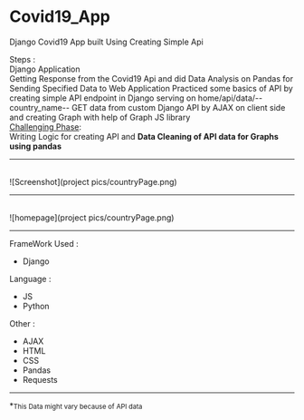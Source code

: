 # Covid19_App
Django Covid19 App built Using Creating Simple Api 

Steps : <br>
Django Application <br> 
Getting Response from the Covid19 Api and did Data Analysis on Pandas for Sending Specified Data to Web Application 
Practiced some basics of API by creating simple API endpoint in Django serving on home/api/data/--country_name--
GET data from custom Django API by AJAX on client side and creating Graph with help of  Graph JS library 
<br>
<u>Challenging Phase</u>: <br>
Writing Logic for creating API and <b>Data Cleaning of API data for Graphs using pandas</b> <hr>
<br>
![Screenshot](project pics/countryPage.png)
<hr>
<br>
![homepage](project pics/countryPage.png)
<hr>
FrameWork Used :<br>
<ul>
  <li>Django</li>
 </ul>
Language : 
<ul>
  <li>JS</li>
  <li>Python</li>
 </ul>
Other : 
<ul>
  <li>AJAX</li>
  <li>HTML</li>
  <li>CSS</li>
  <li>Pandas</li>
  <li>Requests</li>
</ul>
<hr>
*<small>This Data might vary because of API data</small>
